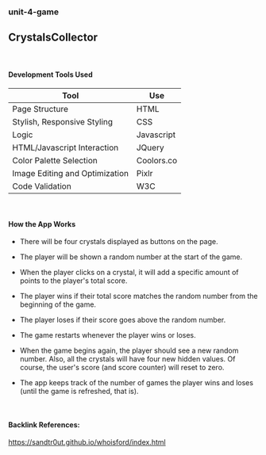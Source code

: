 ### unit-4-game
## CrystalsCollector

<br>

#### Development Tools Used
Tool | Use
---- | ---
Page Structure | HTML
Stylish, Responsive Styling | CSS
Logic | Javascript
HTML/Javascript Interaction | JQuery
Color Palette Selection | Coolors.co
Image Editing and Optimization | Pixlr
Code Validation | W3C
<br>

#### How the App Works
 * There will be four crystals displayed as buttons on the page.

 * The player will be shown a random number at the start of the game.

 * When the player clicks on a crystal, it will add a specific amount of points to the player's total score. 

 * The player wins if their total score matches the random number from the beginning of the game.

 * The player loses if their score goes above the random number.

 * The game restarts whenever the player wins or loses.

 * When the game begins again, the player should see a new random number. Also, all the crystals will have four new hidden values. Of course, the user's score (and score counter) will reset to zero.

 * The app keeps track of the number of games the player wins and loses (until the game is refreshed, that is).
 
 <br>
 
 #### Backlink References:
 https://sandtr0ut.github.io/whoisford/index.html
